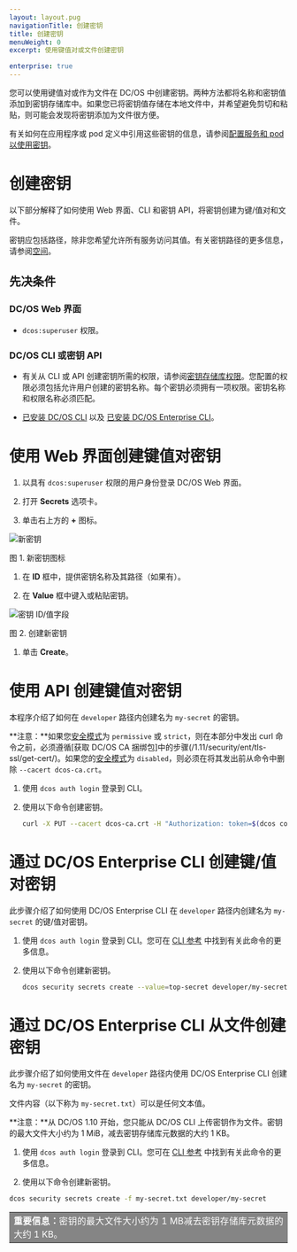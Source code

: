 ```yaml
---
layout: layout.pug
navigationTitle: 创建密钥
title: 创建密钥
menuWeight: 0
excerpt: 使用键值对或文件创建密钥

enterprise: true
---
```

<!-- The source repository for this topic is https://github.com/dcos/dcos-docs-site -->


您可以使用键值对或作为文件在 DC/OS 中创建密钥。两种方法都将名称和密钥值添加到密钥存储库中。如果您已将密钥值存储在本地文件中，并希望避免剪切和粘贴，则可能会发现将密钥添加为文件很方便。

有关如何在应用程序或 pod 定义中引用这些密钥的信息，请参阅[配置服务和 pod 以使用密钥](/cn/1.11/security/ent/secrets/use-secrets/)。

# 创建密钥

以下部分解释了如何使用 Web 界面、CLI 和密钥 API，将密钥创建为键/值对和文件。

密钥应包括路径，除非您希望允许所有服务访问其值。有关密钥路径的更多信息，请参阅[空间](/cn/1.11/security/ent/#spaces)。

## 先决条件

### DC/OS Web 界面
- `dcos:superuser` 权限。

### DC/OS CLI 或密钥 API

- 有关从 CLI 或 API 创建密钥所需的权限，请参阅[密钥存储库权限](/cn/1.11/security/ent/perms-reference/#secrets)。您配置的权限必须包括允许用户创建的密钥名称。每个密钥必须拥有一项权限。密钥名称和权限名称必须匹配。

- [已安装 DC/OS CLI](/cn/1.11/cli/install/) 以及 [已安装 DC/OS Enterprise CLI](/cn/1.11/cli/enterprise-cli/#ent-cli-install)。

# <a name="ui"></a>使用 Web 界面创建键值对密钥

1. 以具有 `dcos:superuser` 权限的用户身份登录 DC/OS Web 界面。

1. 打开 **Secrets** 选项卡。

1. 单击右上方的 **+** 图标。

 ![新密钥](/cn/1.11/img/new-secret.png)

 图 1. 新密钥图标

1. 在 **ID** 框中，提供密钥名称及其路径（如果有）。

1. 在 **Value** 框中键入或粘贴密钥。

 ![密钥 ID/值字段](/cn/1.11/img/create-secret.png)

 图 2. 创建新密钥

1. 单击 **Create**。

# <a name="api"></a>使用 API 创建键值对密钥

本程序介绍了如何在 `developer` 路径内创建名为 `my-secret` 的密钥。

**注意：**如果您[安全模式](/cn/1.11/installing/ent/custom/configuration/configuration-parameters/#security-enterprise)为 `permissive` 或 `strict`，则在本部分中发出 curl 命令之前，必须遵循[获取 DC/OS CA 捆绑包]中的步骤(/1.11/security/ent/tls-ssl/get-cert/)。如果您的[安全模式](/cn/1.11/installing/ent/custom/configuration/configuration-parameters/#security-enterprise)为 `disabled`，则必须在将其发出前从命令中删除 `--cacert dcos-ca.crt`。

1. 使用 `dcos auth login` 登录到 CLI。

1. 使用以下命令创建密钥。

   ```bash
   curl -X PUT --cacert dcos-ca.crt -H "Authorization: token=$(dcos config show core.dcos_acs_token)" -d '{"value":"very-secret"}' $(dcos config show core.dcos_url)/secrets/v1/secret/default/developer/my-secret -H 'Content-Type: application/json'
   ```

# <a name="cli"></a>通过 DC/OS Enterprise CLI 创建键/值对密钥

此步骤介绍了如何使用 DC/OS Enterprise CLI 在 `developer` 路径内创建名为 `my-secret` 的键/值对密钥。

1. 使用 `dcos auth login` 登录到 CLI。您可在 [CLI 参考](/cn/1.11/cli/command-reference/dcos-auth/dcos-auth-login/) 中找到有关此命令的更多信息。

1. 使用以下命令创建新密钥。

   ```bash
   dcos security secrets create --value=top-secret developer/my-secret
   ```

# 通过 DC/OS Enterprise CLI 从文件创建密钥

此步骤介绍了如何使用文件在 `developer` 路径内使用 DC/OS Enterprise CLI 创建名为 `my-secret` 的密钥。

文件内容（以下称为 `my-secret.txt`）可以是任何文本值。

**注意：**从 DC/OS 1.10 开始，您只能从 DC/OS CLI 上传密钥作为文件。密钥的最大文件大小约为 1 MiB，减去密钥存储库元数据的大约 1 KB。

1. 使用 `dcos auth login` 登录到 CLI。您可在 [CLI 参考](/cn/1.11/cli/command-reference/dcos-auth/dcos-auth-login/) 中找到有关此命令的更多信息。

1. 使用以下命令创建新密钥。

  ```bash
  dcos security secrets create -f my-secret.txt developer/my-secret
  ```

<table class=“table” bgcolor=#858585>
    <tr> 
  <td align=justify style=color:white><strong>重要信息：</strong>密钥的最大文件大小约为 1 MB减去密钥存储库元数据的大约 1 KB。</td> 
    </tr> 
</table>
